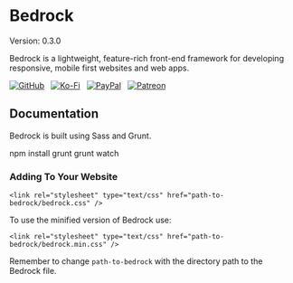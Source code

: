 # Bedrock

Version: 0.3.0

Bedrock is a lightweight, feature-rich front-end framework for developing responsive, mobile first websites and web apps.

[![GitHub](https://brandonhimpfen.github.io/badges/github/github-flat.svg)](https://bit.ly/bh-githubsponsors) &nbsp; [![Ko-Fi](https://brandonhimpfen.github.io/badges/ko-fi/ko-fi-flat.svg)](https://bit.ly/bh-kofi) &nbsp; [![PayPal](https://brandonhimpfen.github.io/badges/paypal/paypal-flat.svg)](https://bit.ly/bh-paypal) &nbsp; [![Patreon](https://brandonhimpfen.github.io/badges/patreon/patreon-flat.svg)](https://bit.ly/bh-patreon)

## Documentation

Bedrock is built using Sass and Grunt.

npm install
grunt
grunt watch

### Adding To Your Website

`<link rel="stylesheet" type="text/css" href="path-to-bedrock/bedrock.css" />`

To use the minified version of Bedrock use:

`<link rel="stylesheet" type="text/css" href="path-to-bedrock/bedrock.min.css" />`

Remember to change `path-to-bedrock` with the directory path to the Bedrock file.
